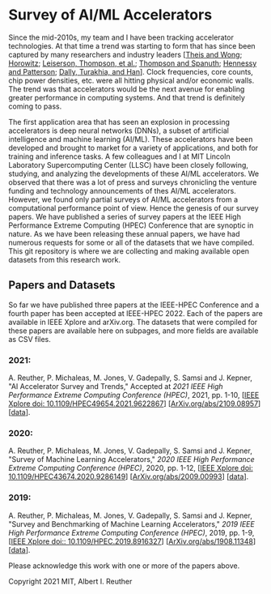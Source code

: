 # Survey of AI/ML Accelerators

Since the mid-2010s, my team and I have been tracking accelerator technologies. At that time a trend was starting to form that has since been captured by many researchers and industry leaders \[[Theis and Wong](https://doi.org/10.1109/MCSE.2017.29); [Horowitz](https://doi.org/10.1109/ISSCC.2014.6757323); [Leiserson, Thompson, et al.](https://doi.org/10.1126/science.aam9744); [Thompson and Spanuth](https://doi.org/10.1145/3430936); [Hennessy and Patterson](https://doi.org/10.1145/3282307); [Dally, Turakhia, and Han](https://doi.org/10.1145/3361682)\]. Clock frequencies, core counts, chip power densities, etc. were all hitting physical and/or economic walls. The trend was that accelerators would be the next avenue for enabling greater performance in computing systems. And that trend is definitely coming to pass. 

The first application area that has seen an explosion in processing accelerators is deep neural networks (DNNs), a subset of artificial intelligence and machine learning (AI/ML). These accelerators have been developed and brought to market for a variety of applications, and both for training and inference tasks. 
A few colleagues and I at MIT Lincoln Laboratory Supercomputing Center (LLSC) have been closely following, studying, and analyzing the developments of these AI/ML accelerators. We observed that there was a lot of press and surveys chronicling the venture funding and technology announcements of thes AI/ML accelerators. However, we found only partial surveys of AI/ML accelerators from a computational performance point of view. Hence the genesis of our survey papers. We have published a series of survey papers at the IEEE High Performance Extreme Computing (HPEC) Conference that are synoptic in nature. As we have been releasing these annual papers, we have had numerous requests for some or all of the datasets that we have compiled. This git repository is where we are collecting and making available open datasets from this research work. 

## Papers and Datasets

So far we have published three papers at the IEEE-HPEC Conference and a fourth paper has been accepted at IEEE-HPEC 2022. Each of the papers are available in IEEE Xplore and arXiv.org.  The datasets that were compiled for these papers are available here on subpages, and more fields are available as CSV files. 

### 2021: 
A. Reuther, P. Michaleas, M. Jones, V. Gadepally, S. Samsi and J. Kepner, "AI Accelerator Survey and Trends," Accepted at *2021 IEEE High Performance Extreme Computing Conference (HPEC)*, 2021, pp. 1-10, \[[IEEE Xplore doi: 10.1109/HPEC49654.2021.9622867](https://doi.org/10.1109/HPEC49654.2021.9622867)\] \[[ArXiv.org/abs/2109.08957](https://arxiv.org/abs/2109.08957)\] \[[data](peak_2021.md)\].

### 2020: 
A. Reuther, P. Michaleas, M. Jones, V. Gadepally, S. Samsi and J. Kepner, "Survey of Machine Learning Accelerators," *2020 IEEE High Performance Extreme Computing Conference (HPEC)*, 2020, pp. 1-12, \[[IEEE Xplore doi: 10.1109/HPEC43674.2020.9286149](https://doi.org/10.1109/HPEC43674.2020.9286149)\] \[[ArXiv.org/abs/2009.00993](https://arxiv.org/abs/2009.00993)\] \[[data](peak_2020.md)\]. 

### 2019:
A. Reuther, P. Michaleas, M. Jones, V. Gadepally, S. Samsi and J. Kepner, "Survey and Benchmarking of Machine Learning Accelerators," *2019 IEEE High Performance Extreme Computing Conference (HPEC)*, 2019, pp. 1-9, \[[IEEE Xplore doi:: 10.1109/HPEC.2019.8916327](https://doi.org/10.1109/HPEC.2019.8916327)\] \[[ArXiv.org/abs/1908.11348](https://arxiv.org/abs/1908.11348)\] \[[data](peak_2019.md)\].

Please acknowledge this work with one or more of the papers above. 



Copyright 2021 MIT, Albert I. Reuther
